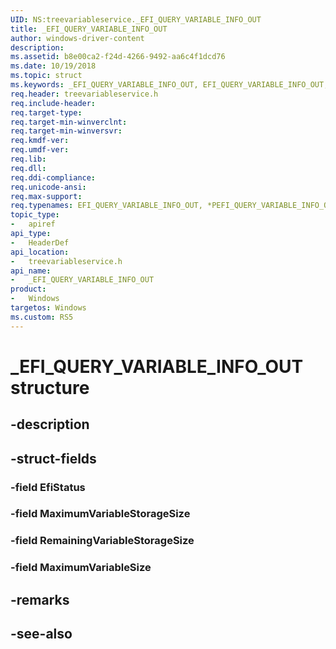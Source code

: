 ```yaml
---
UID: NS:treevariableservice._EFI_QUERY_VARIABLE_INFO_OUT
title: _EFI_QUERY_VARIABLE_INFO_OUT
author: windows-driver-content
description: 
ms.assetid: b8e00ca2-f24d-4266-9492-aa6c4f1dcd76
ms.date: 10/19/2018
ms.topic: struct
ms.keywords: _EFI_QUERY_VARIABLE_INFO_OUT, EFI_QUERY_VARIABLE_INFO_OUT, *PEFI_QUERY_VARIABLE_INFO_OUT, 
req.header: treevariableservice.h
req.include-header:
req.target-type:
req.target-min-winverclnt:
req.target-min-winversvr:
req.kmdf-ver:
req.umdf-ver:
req.lib:
req.dll:
req.ddi-compliance:
req.unicode-ansi:
req.max-support:
req.typenames: EFI_QUERY_VARIABLE_INFO_OUT, *PEFI_QUERY_VARIABLE_INFO_OUT
topic_type: 
-	apiref
api_type: 
-	HeaderDef
api_location: 
-	treevariableservice.h
api_name: 
-	_EFI_QUERY_VARIABLE_INFO_OUT
product:
-	Windows
targetos: Windows
ms.custom: RS5
---
```


# _EFI_QUERY_VARIABLE_INFO_OUT structure

## -description


## -struct-fields

### -field EfiStatus
 
### -field MaximumVariableStorageSize
 
### -field RemainingVariableStorageSize
 
### -field MaximumVariableSize
 

## -remarks

## -see-also
